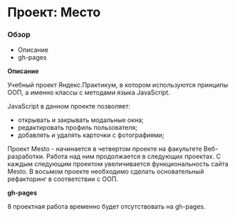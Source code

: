 # Проект: Место

### Обзор

- Описание
- gh-pages

**Описание**

Учебный проект Яндекс.Практикум, в котором используются принципы ООП, а именно классы с методами языка JavaScript.

JavaScript в данном проекте позволяет:

- открывать и закрывать модальные окна;
- редактировать профиль пользователя;
- добавлять и удалять карточки с фотографиями;

Проект Mesto - начинается в четвертом проекте на факультете Веб-разработки.
Работа над ним продолжается в следующих проектах.
С каждым следующим проектом увеличивается функциональность сайта Mesto.
В восьмом проекте необходимо сделать основательный рефакторинг в соответствии с ООП.

**gh-pages**

8 проектная работа временно будет отсутствовать на gh-pages.

<!-- - [Ссылка на проект](https://maxim7137.github.io/mesto/) -->
